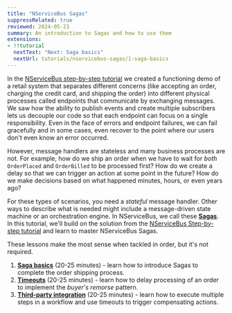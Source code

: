 ```yaml
---
title: "NServiceBus Sagas"
suppressRelated: true
reviewed: 2024-05-23
summary: An introduction to Sagas and how to use them
extensions:
- !!tutorial
  nextText: "Next: Saga basics"
  nextUrl: tutorials/nservicebus-sagas/1-saga-basics
---
```


In the [NServiceBus step-by-step tutorial](/tutorials/nservicebus-step-by-step/) we created a functioning demo of a retail system that separates different concerns (like accepting an order, charging the credit card, and shipping the order) into different physical processes called endpoints that communicate by exchanging messages. 
We saw how the ability to publish events and create multiple subscribers lets us decouple our code so that each endpoint can focus on a single responsibility. 
Even in the face of errors and endpoint failures, we can fail gracefully and in some cases, even recover to the point where our users don't even know an error occurred.

However, message handlers are stateless and many business processes are not. For example, how do we ship an order when we have to wait for *both* `OrderPlaced` and `OrderBilled` to be processed first? 
How do we create a delay so that we can trigger an action at some point in the future? How do we make decisions based on what happened minutes, hours, or even years ago?

For these types of scenarios, you need a *stateful* message handler. Other ways to describe what is needed might include a message-driven state machine or an orchestration engine. 
In NServiceBus, we call these [**Sagas**](/nservicebus/sagas/). In this tutorial, we'll build on the solution from the [NServiceBus Step-by-step tutorial](/tutorials/nservicebus-step-by-step/) and learn to master NServiceBus Sagas.

These lessons make the most sense when tackled in order, but it's not required.

1. [**Saga basics**](1-saga-basics/) (20-25 minutes) - learn how to introduce Sagas to complete the order shipping process.
1. [**Timeouts**](2-timeouts/) (20-25 minutes) - learn how to delay processing of an order to implement the *buyer's remorse* pattern.
1. [**Third-party integration**](3-integration/) (20-25 minutes) - learn how to execute multiple steps in a workflow and use timeouts to trigger compensating actions.

